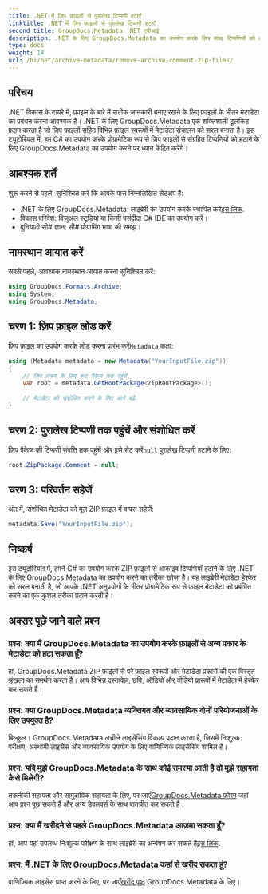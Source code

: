 ```yaml
---
title: .NET में ज़िप फ़ाइलों से पुरालेख टिप्पणी हटाएँ
linktitle: .NET में ज़िप फ़ाइलों से पुरालेख टिप्पणी हटाएँ
second_title: GroupDocs.Metadata .NET एपीआई
description: .NET के लिए GroupDocs.Metadata का उपयोग करके ज़िप संग्रह टिप्पणियों को हटाना सीखें। अपने मेटाडेटा प्रबंधन कौशल को बढ़ाएं।
type: docs
weight: 14
url: /hi/net/archive-metadata/remove-archive-comment-zip-files/
---
```

## परिचय
.NET विकास के दायरे में, फ़ाइल के बारे में सटीक जानकारी बनाए रखने के लिए फ़ाइलों के भीतर मेटाडेटा का प्रबंधन करना आवश्यक है। .NET के लिए GroupDocs.Metadata एक शक्तिशाली टूलकिट प्रदान करता है जो ज़िप फ़ाइलों सहित विभिन्न फ़ाइल स्वरूपों में मेटाडेटा संचालन को सरल बनाता है। इस ट्यूटोरियल में, हम C# का उपयोग करके प्रोग्रामेटिक रूप से ज़िप फ़ाइलों से संग्रहित टिप्पणियों को हटाने के लिए GroupDocs.Metadata का उपयोग करने पर ध्यान केंद्रित करेंगे। 
## आवश्यक शर्तें
शुरू करने से पहले, सुनिश्चित करें कि आपके पास निम्नलिखित सेटअप है:
-  .NET के लिए GroupDocs.Metadata: लाइब्रेरी का उपयोग करके स्थापित करें[इस लिंक](https://releases.groupdocs.com/metadata/net/).
- विकास परिवेश: विज़ुअल स्टूडियो या किसी पसंदीदा C# IDE का उपयोग करें।
- बुनियादी सी# ज्ञान: सी# प्रोग्रामिंग भाषा की समझ।

## नामस्थान आयात करें
सबसे पहले, आवश्यक नामस्थान आयात करना सुनिश्चित करें:
```csharp
using GroupDocs.Formats.Archive;
using System;
using GroupDocs.Metadata;
```

## चरण 1: ज़िप फ़ाइल लोड करें
 ज़िप फ़ाइल का उपयोग करके लोड करना प्रारंभ करें`Metadata` कक्षा:
```csharp
using (Metadata metadata = new Metadata("YourInputFile.zip"))
{
    // ज़िप प्रारूप के लिए रूट पैकेज तक पहुंचें
    var root = metadata.GetRootPackage<ZipRootPackage>();
    
    // मेटाडेटा को संशोधित करने के लिए आगे बढ़ें
}
```
## चरण 2: पुरालेख टिप्पणी तक पहुंचें और संशोधित करें
ज़िप पैकेज की टिप्पणी संपत्ति तक पहुंचें और इसे सेट करें`null` पुरालेख टिप्पणी हटाने के लिए:
```csharp
root.ZipPackage.Comment = null;
```
## चरण 3: परिवर्तन सहेजें
अंत में, संशोधित मेटाडेटा को मूल ZIP फ़ाइल में वापस सहेजें:
```csharp
metadata.Save("YourInputFile.zip");
```

## निष्कर्ष
इस ट्यूटोरियल में, हमने C# का उपयोग करके ZIP फ़ाइलों से आर्काइव टिप्पणियाँ हटाने के लिए .NET के लिए GroupDocs.Metadata का उपयोग करने का तरीका खोजा है। यह लाइब्रेरी मेटाडेटा हेरफेर को सरल बनाती है, जो आपके .NET अनुप्रयोगों के भीतर प्रोग्रामेटिक रूप से फ़ाइल मेटाडेटा को प्रबंधित करने का एक कुशल तरीका प्रदान करती है।

## अक्सर पूछे जाने वाले प्रश्न
### प्रश्न: क्या मैं GroupDocs.Metadata का उपयोग करके फ़ाइलों से अन्य प्रकार के मेटाडेटा को हटा सकता हूँ?
हां, GroupDocs.Metadata ZIP फ़ाइलों से परे फ़ाइल स्वरूपों और मेटाडेटा प्रकारों की एक विस्तृत श्रृंखला का समर्थन करता है। आप विभिन्न दस्तावेज़, छवि, ऑडियो और वीडियो प्रारूपों में मेटाडेटा में हेरफेर कर सकते हैं।
### प्रश्न: क्या GroupDocs.Metadata व्यक्तिगत और व्यावसायिक दोनों परियोजनाओं के लिए उपयुक्त है?
बिल्कुल। GroupDocs.Metadata लचीले लाइसेंसिंग विकल्प प्रदान करता है, जिसमें निःशुल्क परीक्षण, अस्थायी लाइसेंस और व्यावसायिक उपयोग के लिए वाणिज्यिक लाइसेंसिंग शामिल हैं।
### प्रश्न: यदि मुझे GroupDocs.Metadata के साथ कोई समस्या आती है तो मुझे सहायता कैसे मिलेगी?
 तकनीकी सहायता और सामुदायिक सहायता के लिए, पर जाएँ[GroupDocs.Metadata फ़ोरम](https://forum.groupdocs.com/c/metadata/14) जहां आप प्रश्न पूछ सकते हैं और अन्य डेवलपर्स के साथ बातचीत कर सकते हैं।
### प्रश्न: क्या मैं खरीदने से पहले GroupDocs.Metadata आज़मा सकता हूँ?
 हां, आप यहां उपलब्ध निःशुल्क परीक्षण के साथ लाइब्रेरी का अन्वेषण कर सकते हैं[इस लिंक](https://releases.groupdocs.com/).
### प्रश्न: मैं .NET के लिए GroupDocs.Metadata कहां से खरीद सकता हूं?
 वाणिज्यिक लाइसेंस प्राप्त करने के लिए, पर जाएँ[खरीद पृष्ठ](https://purchase.groupdocs.com/buy) GroupDocs.Metadata के लिए।